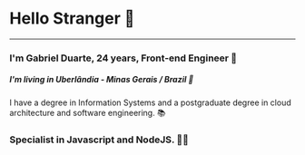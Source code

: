 # Hello Stranger 👋

---

### I'm Gabriel Duarte, 24 years, Front-end Engineer 💼
##### I'm living in Uberlândia - Minas Gerais / Brazil 📍 
I have a degree in Information Systems and a postgraduate degree in cloud architecture and software engineering. 📚


### Specialist in Javascript and NodeJS. 👨‍💻



